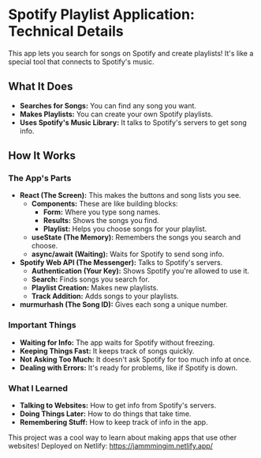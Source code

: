 # Spotify Playlist Application: Technical Details

This app lets you search for songs on Spotify and create playlists! It's like a special tool that connects to Spotify's music.

## What It Does

* **Searches for Songs:** You can find any song you want.
* **Makes Playlists:** You can create your own Spotify playlists.
* **Uses Spotify's Music Library:** It talks to Spotify's servers to get song info.

## How It Works

### The App's Parts

* **React (The Screen):** This makes the buttons and song lists you see.
    * **Components:** These are like building blocks:
        * **Form:** Where you type song names.
        * **Results:** Shows the songs you find.
        * **Playlist:** Helps you choose songs for your playlist.
    * **useState (The Memory):** Remembers the songs you search and choose.
    * **async/await (Waiting):** Waits for Spotify to send song info.
* **Spotify Web API (The Messenger):** Talks to Spotify's servers.
    * **Authentication (Your Key):** Shows Spotify you're allowed to use it.
    * **Search:** Finds songs you search for.
    * **Playlist Creation:** Makes new playlists.
    * **Track Addition:** Adds songs to your playlists.
* **murmurhash (The Song ID):** Gives each song a unique number.

### Important Things

* **Waiting for Info:** The app waits for Spotify without freezing.
* **Keeping Things Fast:** It keeps track of songs quickly.
* **Not Asking Too Much:** It doesn't ask Spotify for too much info at once.
* **Dealing with Errors:** It's ready for problems, like if Spotify is down.

### What I Learned

* **Talking to Websites:** How to get info from Spotify's servers.
* **Doing Things Later:** How to do things that take time.
* **Remembering Stuff:** How to keep track of info in the app.

This project was a cool way to learn about making apps that use other websites!
Deployed on Netlify: https://jammmingim.netlify.app/
